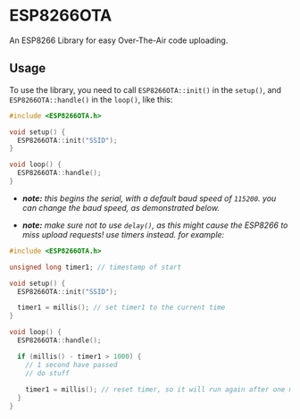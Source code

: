 # ESP8266OTA
An ESP8266 Library for easy Over-The-Air code uploading.

## Usage
To use the library, you need to call `ESP8266OTA::init()` in the `setup()`, and `ESP8266OTA::handle()` in the `loop()`, like this:
```cpp
#include <ESP8266OTA.h>

void setup() {
  ESP8266OTA::init("SSID");
}

void loop() {
  ESP8266OTA::handle();
}
```
- ***note:** this begins the serial, with a default baud speed of `115200`. you can change the baud speed, as demonstrated below.*

- ***note:** make sure not to use `delay()`, as this might cause the ESP8266 to miss upload requests! use timers instead.*
*for example:*
```cpp
#include <ESP8266OTA.h>

unsigned long timer1; // timestamp of start

void setup() {
  ESP8266OTA::init("SSID");

  timer1 = millis(); // set timer1 to the current time
}

void loop() {
  ESP8266OTA::handle();

  if (millis() - timer1 > 1000) {
    // 1 second have passed
    // do stuff
  
    timer1 = millis(); // reset timer, so it will run again after one more second.
  }
}
```
